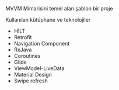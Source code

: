 MVVM Mimarisini temel alan şablon bir proje 

Kullanılan kütüphane ve teknolojiler
- HİLT
- Retrofit
- Navigation Component
- RxJava
- Coroutines
- Glide
- ViewModel-LiveData
- Material Design
- Swipe refresh

